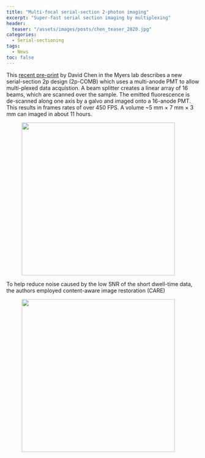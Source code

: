```yaml
---
title: "Multi-focal serial-section 2-photon imaging"
excerpt: "Super-fast serial section imaging by multiplexing"
header:
  teaser: "/assets/images/posts/chen_teaser_2020.jpg"
categories:
  - Serial-sectioning
tags: 
  - News
toc: false
---
```


This [recent pre-print](https://www.biorxiv.org/content/10.1101/2020.06.11.146704v2) by David Chen in the Myers lab describes a new serial-section 2p design (2p-COMB) which uses a multi-anode PMT to allow multi-plexed data acquistion. A beam splitter creates a linear array of 16 beams, which are scanned over the sample. The emitted fluorescence is de-scanned along one axis by a galvo and imaged onto a 16-anode PMT. This results in frames rates of over 450 FPS. A volume ~5 mm × 7 mm × 3 mm can imaged in about 11 hours. 

<figure>
        <img width="400px" src="{{ site.baseurl }}/assets/images/posts/2p-COMB-path.png" >
</figure>

To help reduce noise caused by the low SNR of the short dwell-time data, the authors employed content-aware image restoration (CARE)

<figure>
        <img width="400px" src="{{ site.baseurl }}/assets/images/posts/Chen_CARE.png" >
</figure>
